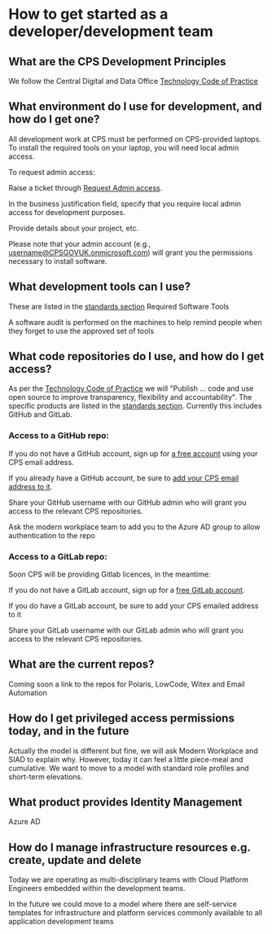 # How to get started as a developer/development team

## What are the CPS Development Principles

We follow the Central Digital and Data Office [Technology Code of Practice](https://www.gov.uk/guidance/the-technology-code-of-practice#be-open-and-use-open-source)

## What environment do I use for development, and how do I get one?

All development work at CPS must be performed on CPS-provided laptops. To install the required tools on your laptop, you will need local admin access.

To request admin access:

Raise a ticket through [Request Admin access](https://cpsprod1.service-now.com/esc?id=sc_cat_item&table=sc_cat_item&sys_id=47594fa61b861510729e42a7b04bcbb1).

In the business justification field, specify that you require local admin access for development purposes. 

Provide details about your project, etc.

Please note that your admin account (e.g., username@CPSGOVUK.onmicrosoft.com) will grant you the permissions necessary to install software.

## What development tools can I use?

These are listed in the [standards section](../../standards/archtecture/Accepted-Software/code-development.md)
Required Software Tools

A software audit is performed on the machines to help remind people when they forget to use the approved set of tools

## What code repositories do I use, and how do I get access?

As per the [Technology Code of Practice](https://www.gov.uk/guidance/the-technology-code-of-practice#be-open-and-use-open-source) we will "Publish ... code and use open source to improve transparency, flexibility and accountability". 
The specific products are listed in the [standards section](../../standards/archtecture/Accepted-Software/code-development.md). Currently this includes GitHub and GitLab.

### Access to a GitHub repo: 

If you do not have a GitHub account, sign up for [a free account](https://github.com/signup) using your CPS email address.

If you already have a GitHub account, be sure to [add your CPS email address to it](https://docs.github.com/en/account-and-profile/setting-up-and-managing-your-personal-account-on-github/managing-email-preferences/adding-an-email-address-to-your-github-account).

Share your GitHub username with our GitHub admin who will grant you access to the relevant CPS repositories.

Ask the modern workplace team to add you to the Azure AD group to allow authentication to the repo

### Access to a GitLab repo:

Soon CPS will be providing Gitlab licences, in the meantime:

If you do not have a GitLab account, sign up for a [free GitLab account](https://gitlab.com/users/sign_up).

If you do have a GitLab account, be sure to add your CPS emailed address to it

Share your GitLab username with our GitLab admin who will grant you access to the relevant CPS repositories.


## What are the current repos?

Coming soon a link to the repos for Polaris, LowCode, Witex and Email Automation


## How do I get privileged access permissions today, and in the future

Actually the model is different but fine, we will ask Modern Workplace and SIAD to explain why. However, today it can feel a little  piece-meal and cumulative. We want to move to a model with standard role profiles and short-term elevations.



## What product provides Identity Management

Azure AD

## How do I manage infrastructure resources e.g. create, update and delete

Today we are operating as multi-disciplinary teams with Cloud Platform Engineers embedded within the development teams.

In the future we could move to a model where there are self-service templates for infrastructure and platform services commonly available to all application development teams
